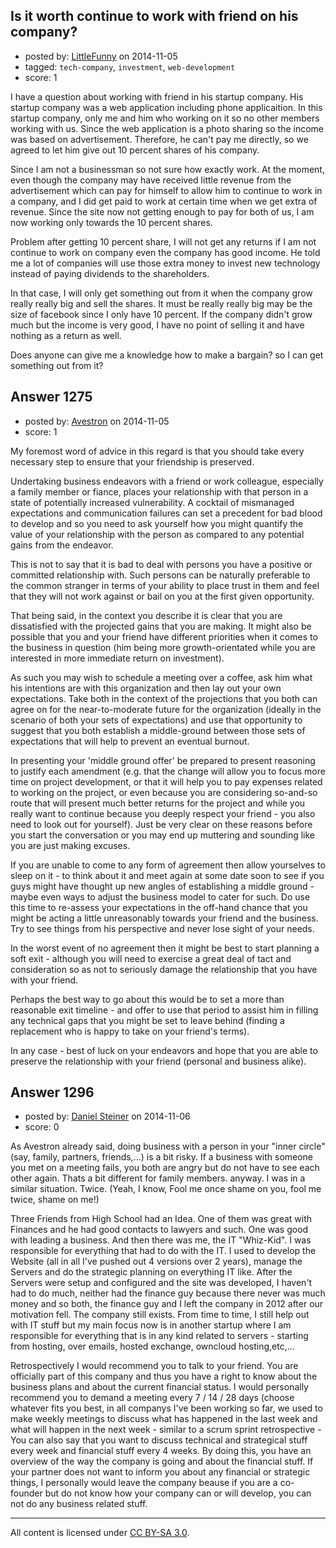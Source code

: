 ## Is it worth continue to work with friend on his company?

- posted by: [LittleFunny](https://stackexchange.com/users/63021/littlefunny) on 2014-11-05
- tagged: `tech-company`, `investment`, `web-development`
- score: 1

I have a question about working with friend in his startup company. His startup company was a web application including phone applicaition. In this startup company, only me and him who working on it so no other members working with us. Since the web application is a photo sharing so the income was based on advertisement. Therefore, he can't pay me directly, so we agreed to let him give out 10 percent shares of his company. 

Since I am not a businessman so not sure how exactly work. At the moment, even though the company may have received little revenue from the advertisement which can pay for himself to allow him to continue to work in a company, and I did get paid to work at certain time when we get extra of revenue. Since the site now not getting enough to pay for both of us, I am now working only towards the 10 percent shares.

Problem after getting 10 percent share, I will not get any returns if I am not continue to work on company even the company has good income. He told me a lot of companies will use those extra money to invest new technology instead of paying dividends to the shareholders. 

In that case, I will only get something out from it when the company grow really really big and sell the shares. It must be really really big may be the size of facebook since I only have 10 percent. If the company didn't grow much but the income is very good, I have no point of selling it and have nothing as a return as well.

Does anyone can give me a knowledge how to make a bargain? so I can get something out from it?


## Answer 1275

- posted by: [Avestron](https://stackexchange.com/users/4364057/avestron) on 2014-11-05
- score: 1

My foremost word of advice in this regard is that you should take every necessary step to ensure that your friendship is preserved.

Undertaking business endeavors with a friend or work colleague, especially a family member or fiance, places your relationship with that person in a state of potentially increased vulnerability. A cocktail of mismanaged expectations and communication failures can set a precedent for bad blood to develop and so you need to ask yourself how you might quantify the value of your relationship with the person as compared to any potential gains from the endeavor.

This is not to say that it is bad to deal with persons you have a positive or committed relationship with. Such persons can be naturally preferable to the common stranger in terms of your ability to place trust in them and feel that they will not work against or bail on you at the first given opportunity.

That being said, in the context you describe it is clear that you are dissatisfied with the projected gains that you are making. It might also be possible that you and your friend have different priorities when it comes to the business in question (him being more growth-orientated while you are interested in more immediate return on investment).

As such you may wish to schedule a meeting over a coffee, ask him what his intentions are with this organization and then lay out your own expectations. Take both in the context of the projections that you both can agree on for the near-to-moderate future for the organization (ideally in the scenario of both your sets of expectations) and use that opportunity to suggest that you both establish a middle-ground between those sets of expectations that will help to prevent an eventual burnout.

In presenting your 'middle ground offer' be prepared to present reasoning to justify each amendment (e.g. that the change will allow you to focus more time on project development, or that it will help you to pay expenses related to working on the project, or even because you are considering so-and-so route that will present much better returns for the project and while you really want to continue because you deeply respect your friend - you also need to look out for yourself). Just be very clear on these reasons before you start the conversation or you may end up muttering and sounding like you are just making excuses.

If you are unable to come to any form of agreement then allow yourselves to sleep on it - to think about it and meet again at some date soon to see if you guys might have thought up new angles of establishing a middle ground - maybe even ways to adjust the business model to cater for such. Do use this time to re-assess your expectations in the off-hand chance that you might be acting a little unreasonably towards your friend and the business. Try to see things from his perspective and never lose sight of your needs.

In the worst event of no agreement then it might be best to start planning a soft exit - although you will need to exercise a great deal of tact and consideration so as not to seriously damage the relationship that you have with your friend.

Perhaps the best way to go about this would be to set a more than reasonable exit timeline - and offer to use that period to assist him in filling any technical gaps that you might be set to leave behind (finding a replacement who is happy to take on your friend's terms).

In any case - best of luck on your endeavors and hope that you are able to preserve the relationship with your friend (personal and business alike).


## Answer 1296

- posted by: [Daniel Steiner](https://stackexchange.com/users/1523303/daniel-steiner) on 2014-11-06
- score: 0


As Avestron already said, doing business with a person in your "inner circle" (say, family, partners, friends,...) is a bit risky. If a business with someone you met on a meeting fails, you both are angry but do not have to see each other again. Thats a bit different for family members. anyway. I was in a similar situation. Twice. (Yeah, I know, Fool me once shame on you, fool me twice, shame on me!) 

Three Friends from High School had an Idea. One of them was great with Finances and he had good contacts to lawyers and such. One was good with leading a business. And then there was me, the IT "Whiz-Kid". I was responsible for everything that had to do with the IT. I used to develop the Website (all in all I've pushed out 4 versions over 2 years), manage the Servers and do the strategic planning on everything IT like. After the Servers were setup and configured and the site was developed, I haven't had to do much, neither had the finance guy because there never was much money and so both, the finance guy and I left the company in 2012 after our motivation fell. The company still exists. From time to time, I still help out with IT stuff but my main focus now is in another startup where I am responsible for everything that is in any kind related to servers - starting from hosting, over emails, hosted exchange, owncloud hosting,etc,...


Retrospectively I would recommend you to talk to your friend. You are officially part of this company and thus you have a right to know about the business plans and about the current financial status. 
I would personally recommend you to demand a meeting every 7 / 14 / 28 days (choose whatever fits you best, in all companys I've been working so far, we used to make weekly meetings to discuss what has happened in the last week and what will happen in the next week - similar to a scrum sprint retrospective - You can also say that you want to discuss technical and strategical stuff every week and financial stuff every 4 weeks. By doing this, you have an overview of the way the company is going and about the financial stuff. If your partner does not want to inform you about any financial or strategic things, I personally would leave the company beause if you are a co-founder but do not know how your company can or will develop, you can not do any business related stuff.



---

All content is licensed under [CC BY-SA 3.0](https://creativecommons.org/licenses/by-sa/3.0/).
